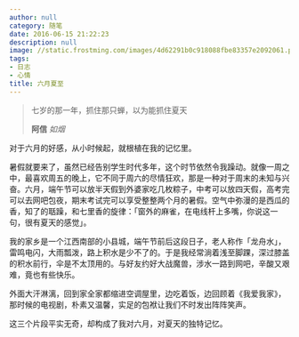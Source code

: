 ```yaml
---
author: null
category: 随笔
date: 2016-06-15 21:22:23
description: null
image: //static.frostming.com/images/4d62291b0c918088fbe83357e2092061.png
tags:
- 日志
- 心情
title: 六月夏至
---
```


<blockquote>

七岁的那一年，抓住那只蝉，以为能抓住夏天

<footer>
<strong>阿信</strong>
<cite>如烟</cite>
</footer>
</blockquote>

对于六月的好感，从小时候起，就根植在我的记忆里。

暑假就要来了，虽然已经告别学生时代多年，这个时节依然令我躁动。就像一周之中，最喜欢周五的晚上，它不同于周六的尽情狂欢，那是一种对于周末的未知与兴奋。六月，端午节可以放半天假到外婆家吃几枚粽子，中考可以放四天假，高考完可以去网吧包夜，期末考试完可以享受整整两个月的暑假。空气中弥漫的是西瓜的香，知了的聒躁，和七里香的旋律：「窗外的麻雀，在电线杆上多嘴，你说这一句，很有夏天的感觉」。

我的家乡是一个江西南部的小县城，端午节前后这段日子，老人称作「龙舟水」，雷鸣电闪，大雨瓢泼，路上积水是少不了的。于是我经常淌着浅至脚踝，深过膝盖的积水前行，伞是不太顶用的。与好友约好大战魔兽，涉水一路到网吧，辛酸又艰难，竟也有些快乐。

外面大汗淋漓，回到家全家都缩进空调屋里，边吃着饭，边回顾着《我爱我家》，那时候的电视剧，朴素又温馨，实足的包袱让我们不时发出阵阵笑声。

这三个片段平实无奇，却构成了我对六月，对夏天的独特记忆。
